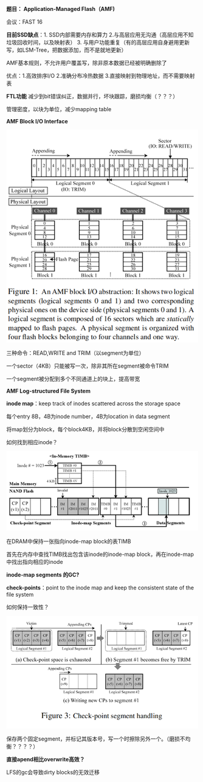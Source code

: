**题目： Application-Managed Flash（AMF)**

会议：FAST 16

**目前SSD缺点**：1. SSD内部需要内存和算力 2.与高层应用无沟通（高层应用不知垃圾回收时间，以及映射表） 3. 与用户功能重复（有的高层应用自身避用更新写，如LSM-Tree，把数据添加，而不是就地更新）

AMF基本规则，不允许用户覆盖写，除非原本数据已经被明确删除了

优点：1.高效排序I/O 2.准确分布冷热数据 3.直接映射到物理地址，而不需要映射表

**FTL功能** 减少到bit错误纠正，数据并行，坏块跟踪，磨损均衡（？？？）

管理密度，以块为单位，减少mapping table

**AMF Block I/O Interface**

![img](image/Application-Managed-Flash-fast16/1634819112054.png)

三种命令：READ,WRITE and TRIM（以segment为单位）

一个sector（4KB）只能被写一次，除非其所在segment被命令TRIM

一个segment被分配到多个不同通道上的块上，提高带宽

**AMF Log-structured File System**

**inode map**：keep track of inodes scattered across the storage space

每个entry 8B，4B为inode number，4B为location in data segment

将map划分为block，每个block4KB，并将block分散到空闲空间中

如何找到相应inode？

![](image/Application-Managed-Flash-fast16/1634824802016.png)

在DRAM中保持一张指向inode-map block的表TIMB

首先在内存中查找TIMB找出包含该inode的inode-map block，再在inode-map中找出指向相应的inode

**inode-map segments 的GC?**


**check-points**：point to the inode map and keep the consistent state of the file system

如何保持一致性？

![img](image/Application-Managed-Flash-fast16/1634823081726.png)

保存两个固定segment，并标记其版本号，写一个时擦除另外一个。（磨损不均衡？？？？）

**直接apend相比overwrite高效？**

LFS的gc会导致dirty blocks的无效迁移
